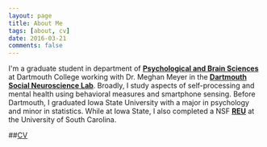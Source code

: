 ```yaml
---
layout: page
title: About Me
tags: [about, cv]
date: 2016-03-21
comments: false
---
```

    


I'm a graduate student in department of <a href="https://pbs.dartmouth.edu//"><b>Psychological and Brain Sciences</b></a> at Dartmouth College working with Dr. Meghan Meyer in the <a href="http://www.dartmouth-socialneurolab.com/"><b>Dartmouth Social Neuroscience Lab</b></a>.  Broadly, I study aspects of self-processing and mental health using behavioral measures and smartphone sensing.  Before Dartmouth, I graduated Iowa State University with a major in psychology and minor in statistics. While at Iowa State, I also completed a NSF <a href="https://psych.sc.edu/srebcs/"><b>REU</b></a> at the University of South Carolina.

##[CV](https://dasilvaa10.github.io/assets/cv.pdf)

